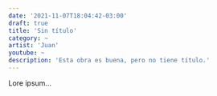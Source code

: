 ```yaml
---
date: '2021-11-07T18:04:42-03:00'
draft: true
title: 'Sin título'
category: ~
artist: 'Juan'
youtube: ~
description: 'Esta obra es buena, pero no tiene título.'
---
```


Lore ipsum...
